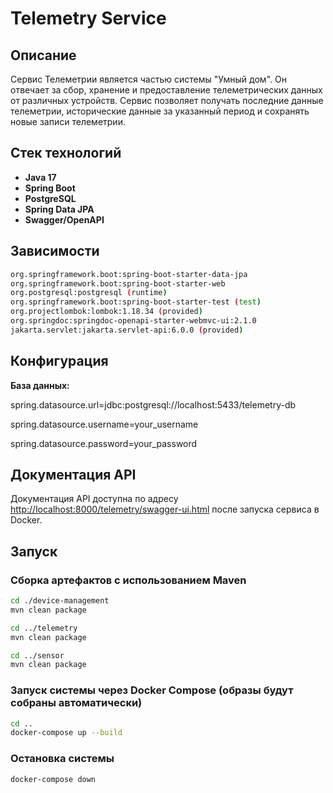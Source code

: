 # Telemetry Service

## Описание

Сервис Телеметрии является частью системы "Умный дом". Он отвечает за сбор, хранение и предоставление телеметрических данных от различных устройств. Сервис позволяет получать последние данные телеметрии, исторические данные за указанный период и сохранять новые записи телеметрии.

## Стек технологий

- **Java 17**
- **Spring Boot**
- **PostgreSQL**
- **Spring Data JPA**
- **Swagger/OpenAPI**

## Зависимости
```bash
org.springframework.boot:spring-boot-starter-data-jpa
org.springframework.boot:spring-boot-starter-web
org.postgresql:postgresql (runtime)
org.springframework.boot:spring-boot-starter-test (test)
org.projectlombok:lombok:1.18.34 (provided)
org.springdoc:springdoc-openapi-starter-webmvc-ui:2.1.0
jakarta.servlet:jakarta.servlet-api:6.0.0 (provided)
```

## Конфигурация

**База данных:**

spring.datasource.url=jdbc:postgresql://localhost:5433/telemetry-db 

spring.datasource.username=your_username

spring.datasource.password=your_password

## Документация API

Документация API доступна по адресу [http://localhost:8000/telemetry/swagger-ui.html](http://localhost:8000/telemetry/swagger-ui.html) после запуска сервиса в Docker.

## Запуск

### Сборка артефактов с использованием Maven
```bash
cd ./device-management
mvn clean package
```
```bash
cd ../telemetry
mvn clean package
```
```bash
cd ../sensor
mvn clean package
```
### Запуск системы через Docker Compose (образы будут собраны автоматически)
```bash
cd .. 
docker-compose up --build
```

### Остановка системы
```bash
docker-compose down
```

